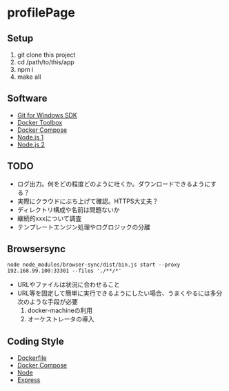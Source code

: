 # profilePage

## Setup
1. git clone this project
1. cd /path/to/this/app
1. npm i
1. make all

## Software
- [Git for Windows SDK](https://github.com/git-for-windows/build-extra/releases)
- [Docker Toolbox](https://docs.docker.com/toolbox/overview/)
- [Docker Compose](https://docs.docker.com/compose/install/)
- [Node.js 1](https://nodejs.org/en/)
- [Node.js 2](https://tecadmin.net/install-latest-nodejs-npm-on-ubuntu/)

## TODO
- ログ出力。何をどの程度どのように吐くか。ダウンロードできるようにする？
- 実際にクラウドにぶち上げて確認。HTTPS大丈夫？
- ディレクトリ構成や名前は問題ないか
- 継続的xxxについて調査
- テンプレートエンジン処理やログロジックの分離

## Browsersync
`node node_modules/browser-sync/dist/bin.js start --proxy 192.168.99.100:33301 --files './**/*'`

- URLやファイルは状況に合わせること
- URL等を固定して簡単に実行できるようにしたい場合、うまくやるには多分次のような手段が必要
    1. docker-machineの利用
    1. オーケストレータの導入

## Coding Style
- [Dockerfile](https://docs.docker.com/develop/develop-images/dockerfile_best-practices/)
- [Docker Compose](https://medium.com/@innossh/docker-compose-best-practice-73746ac3f13a)
- [Node](https://popkirby.github.io/contents/nodeguide/style.html)
- [Express](http://expressjs.com/en/advanced/best-practice-performance.html)
